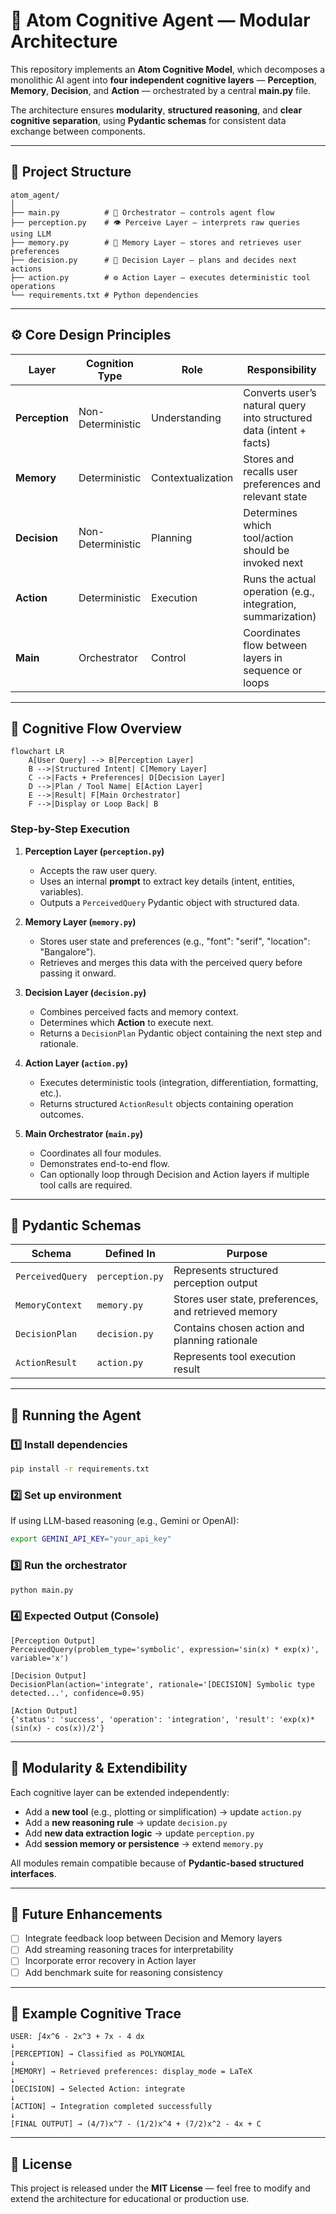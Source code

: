 # 🧠 Atom Cognitive Agent — Modular Architecture

This repository implements an **Atom Cognitive Model**, which decomposes a monolithic AI agent into **four independent cognitive layers** — **Perception**, **Memory**, **Decision**, and **Action** — orchestrated by a central **main.py** file.  

The architecture ensures **modularity**, **structured reasoning**, and **clear cognitive separation**, using **Pydantic schemas** for consistent data exchange between components.

---

## 📂 Project Structure

```
atom_agent/
│
├── main.py          # 🧩 Orchestrator – controls agent flow
├── perception.py    # 👁️ Perceive Layer – interprets raw queries using LLM
├── memory.py        # 🧠 Memory Layer – stores and retrieves user preferences
├── decision.py      # 🧭 Decision Layer – plans and decides next actions
├── action.py        # ⚙️ Action Layer – executes deterministic tool operations
└── requirements.txt # Python dependencies
```

---

## ⚙️ Core Design Principles

| Layer | Cognition Type | Role | Responsibility |
|-------|----------------|------|----------------|
| **Perception** | Non-Deterministic | Understanding | Converts user’s natural query into structured data (intent + facts) |
| **Memory** | Deterministic | Contextualization | Stores and recalls user preferences and relevant state |
| **Decision** | Non-Deterministic | Planning | Determines which tool/action should be invoked next |
| **Action** | Deterministic | Execution | Runs the actual operation (e.g., integration, summarization) |
| **Main** | Orchestrator | Control | Coordinates flow between layers in sequence or loops |

---

## 🧩 Cognitive Flow Overview

```mermaid
flowchart LR
    A[User Query] --> B[Perception Layer]
    B -->|Structured Intent| C[Memory Layer]
    C -->|Facts + Preferences| D[Decision Layer]
    D -->|Plan / Tool Name| E[Action Layer]
    E -->|Result| F[Main Orchestrator]
    F -->|Display or Loop Back| B
```

### Step-by-Step Execution

1. **Perception Layer (`perception.py`)**  
   - Accepts the raw user query.  
   - Uses an internal **prompt** to extract key details (intent, entities, variables).  
   - Outputs a `PerceivedQuery` Pydantic object with structured data.  

2. **Memory Layer (`memory.py`)**  
   - Stores user state and preferences (e.g., "font": "serif", "location": "Bangalore").  
   - Retrieves and merges this data with the perceived query before passing it onward.  

3. **Decision Layer (`decision.py`)**  
   - Combines perceived facts and memory context.  
   - Determines which **Action** to execute next.  
   - Returns a `DecisionPlan` Pydantic object containing the next step and rationale.  

4. **Action Layer (`action.py`)**  
   - Executes deterministic tools (integration, differentiation, formatting, etc.).  
   - Returns structured `ActionResult` objects containing operation outcomes.  

5. **Main Orchestrator (`main.py`)**  
   - Coordinates all four modules.  
   - Demonstrates end-to-end flow.  
   - Can optionally loop through Decision and Action layers if multiple tool calls are required.

---

## 🧩 Pydantic Schemas

| Schema | Defined In | Purpose |
|---------|-------------|----------|
| `PerceivedQuery` | `perception.py` | Represents structured perception output |
| `MemoryContext` | `memory.py` | Stores user state, preferences, and retrieved memory |
| `DecisionPlan` | `decision.py` | Contains chosen action and planning rationale |
| `ActionResult` | `action.py` | Represents tool execution result |

---

## 🧪 Running the Agent

### 1️⃣ Install dependencies
```bash
pip install -r requirements.txt
```

### 2️⃣ Set up environment
If using LLM-based reasoning (e.g., Gemini or OpenAI):
```bash
export GEMINI_API_KEY="your_api_key"
```

### 3️⃣ Run the orchestrator
```bash
python main.py
```

### 4️⃣ Expected Output (Console)
```
[Perception Output]
PerceivedQuery(problem_type='symbolic', expression='sin(x) * exp(x)', variable='x')

[Decision Output]
DecisionPlan(action='integrate', rationale='[DECISION] Symbolic type detected...', confidence=0.95)

[Action Output]
{'status': 'success', 'operation': 'integration', 'result': 'exp(x)*(sin(x) - cos(x))/2'}
```

---

## 🧩 Modularity & Extendibility

Each cognitive layer can be extended independently:
- Add a **new tool** (e.g., plotting or simplification) → update `action.py`
- Add a **new reasoning rule** → update `decision.py`
- Add **new data extraction logic** → update `perception.py`
- Add **session memory or persistence** → extend `memory.py`

All modules remain compatible because of **Pydantic-based structured interfaces**.

---

## 🧠 Future Enhancements

- [ ] Integrate feedback loop between Decision and Memory layers  
- [ ] Add streaming reasoning traces for interpretability  
- [ ] Incorporate error recovery in Action layer  
- [ ] Add benchmark suite for reasoning consistency  

---

## 🧘 Example Cognitive Trace

```
USER: ∫4x^6 - 2x^3 + 7x - 4 dx
↓
[PERCEPTION] → Classified as POLYNOMIAL
↓
[MEMORY] → Retrieved preferences: display_mode = LaTeX
↓
[DECISION] → Selected Action: integrate
↓
[ACTION] → Integration completed successfully
↓
[FINAL OUTPUT] → (4/7)x^7 - (1/2)x^4 + (7/2)x^2 - 4x + C
```

---

## 🧾 License

This project is released under the **MIT License** — feel free to modify and extend the architecture for educational or production use.
